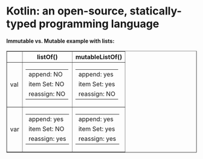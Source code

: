 <h1>Kotlin: an open-source, statically-typed programming language</h1>

<h4>Immutable vs. Mutable example with lists:</h4>
<table border="1">
  <thead>
    <tr>
      <th></th>
      <th>listOf()</th>
      <th>mutableListOf()</th>
    </tr>
  </thead>
  <tbody>
    <tr>
      <td>val</td>
      <td>
        <table border="0">
          <tr><td>append: NO</td></tr>
          <tr><td>item Set: NO</td></tr>
          <tr><td>reassign: NO</td></tr>
        </table>
      </td>
      <td>
        <table border="0">
          <tr><td>append: yes</td></tr>
          <tr><td>item Set: yes</td></tr>
          <tr><td>reassign: NO</td></tr>
        </table>
      </td>
    </tr>
    <tr>
      <td>var</td>
      <td>
        <table border="0">
          <tr><td>append: yes</td></tr>
          <tr><td>item Set: NO</td></tr>
          <tr><td>reassign: yes</td></tr>
        </table>
      </td>
      <td>
        <table border="0">
          <tr><td>append: yes</td></tr>
          <tr><td>item Set: yes</td></tr>
          <tr><td>reassign: yes</td></tr>
        </table>
      </td>
    </tr>    
  </tbody>
</table>
